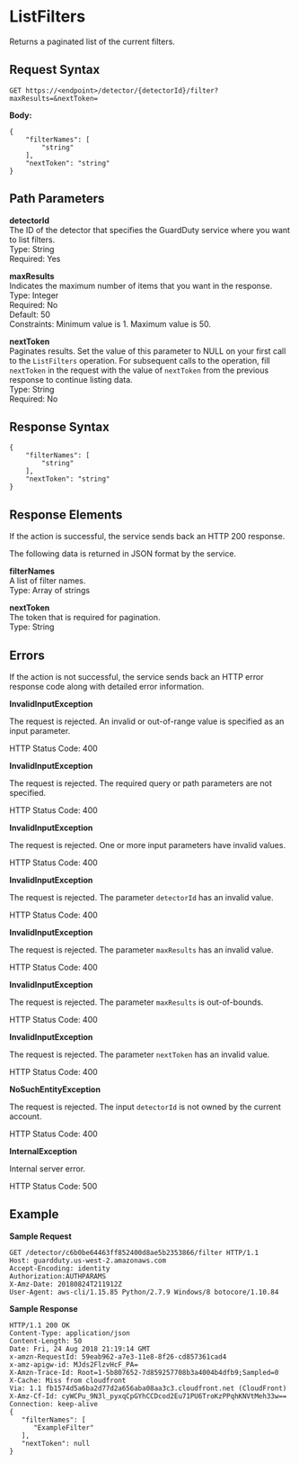 # ListFilters<a name="list-filters"></a>

Returns a paginated list of the current filters\.

## Request Syntax<a name="list-filters-request-syntax"></a>

```
GET https://<endpoint>/detector/{detectorId}/filter?maxResults=&nextToken=
```

**Body:**

```
{
    "filterNames": [
        "string"
    ],
    "nextToken": "string"
}
```

## Path Parameters<a name="list-filters-path-parameters"></a>

**detectorId**  
The ID of the detector that specifies the GuardDuty service where you want to list filters\.  
Type: String  
Required: Yes

**maxResults**  
Indicates the maximum number of items that you want in the response\.  
Type: Integer  
Required: No  
Default: 50  
Constraints: Minimum value is 1\. Maximum value is 50\.

**nextToken**  
Paginates results\. Set the value of this parameter to NULL on your first call to the `ListFilters` operation\. For subsequent calls to the operation, fill `nextToken` in the request with the value of `nextToken` from the previous response to continue listing data\.  
Type: String  
Required: No

## Response Syntax<a name="list-filters-response-syntax"></a>

```
{
    "filterNames": [
        "string"
    ],
    "nextToken": "string"
}
```

## Response Elements<a name="list-findings-response-parameters"></a>

If the action is successful, the service sends back an HTTP 200 response\.

The following data is returned in JSON format by the service\.

**filterNames**  
A list of filter names\.  
Type: Array of strings

**nextToken**  
The token that is required for pagination\.  
Type: String

## Errors<a name="list-filters-errors"></a>

If the action is not successful, the service sends back an HTTP error response code along with detailed error information\.

**InvalidInputException**

The request is rejected\. An invalid or out\-of\-range value is specified as an input parameter\.

HTTP Status Code: 400 

**InvalidInputException**

The request is rejected\. The required query or path parameters are not specified\.

HTTP Status Code: 400 

**InvalidInputException**

The request is rejected\. One or more input parameters have invalid values\.

HTTP Status Code: 400 

**InvalidInputException**

The request is rejected\. The parameter `detectorId` has an invalid value\.

HTTP Status Code: 400 

**InvalidInputException**

The request is rejected\. The parameter `maxResults` has an invalid value\.

HTTP Status Code: 400 

**InvalidInputException**

The request is rejected\. The parameter `maxResults` is out\-of\-bounds\.

HTTP Status Code: 400 

**InvalidInputException**

The request is rejected\. The parameter `nextToken` has an invalid value\.

HTTP Status Code: 400 

**NoSuchEntityException**

The request is rejected\. The input `detectorId` is not owned by the current account\.

HTTP Status Code: 400 

**InternalException**

Internal server error\.

HTTP Status Code: 500 

## Example<a name="list-filters-example"></a>

**Sample Request**

```
GET /detector/c6b0be64463ff852400d8ae5b2353866/filter HTTP/1.1
Host: guardduty.us-west-2.amazonaws.com
Accept-Encoding: identity
Authorization:AUTHPARAMS
X-Amz-Date: 20180824T211912Z
User-Agent: aws-cli/1.15.85 Python/2.7.9 Windows/8 botocore/1.10.84
```

**Sample Response**

```
HTTP/1.1 200 OK
Content-Type: application/json
Content-Length: 50
Date: Fri, 24 Aug 2018 21:19:14 GMT
x-amzn-RequestId: 59eab962-a7e3-11e8-8f26-cd857361cad4
x-amz-apigw-id: MJds2FlzvHcF_PA=
X-Amzn-Trace-Id: Root=1-5b807652-7d859257708b3a4004b4dfb9;Sampled=0
X-Cache: Miss from cloudfront
Via: 1.1 fb1574d5a6ba2d77d2a656aba08aa3c3.cloudfront.net (CloudFront)
X-Amz-Cf-Id: cyWCPu_9N3l_pyxqCpGYhCCDcod2Eu71PU6TroKzPPqhKNVtMeh33w==
Connection: keep-alive
{
   "filterNames": [
      "ExampleFilter"
   ],
   "nextToken": null
}
```